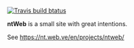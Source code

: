 [![Travis build btatus](https://travis-ci.com/ntrrg/ntweb.svg?branch=master)](https://travis-ci.com/ntrrg/ntweb)

**ntWeb** is a small site with great intentions.

See https://nt.web.ve/en/projects/ntweb/

